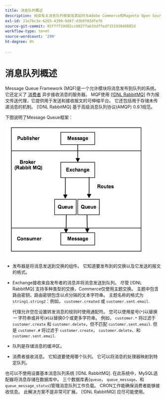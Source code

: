 ```yaml
---
title: 消息队列概述
description: 阅读有关消息队列框架及其如何与Adobe Commerce和Magento Open Source应用程序配合使用的信息。
exl-id: 21e7bc3e-6265-4399-9d47-d3b9f03dfef6
source-git-commit: 95ffff39d82cc9027fa633dffedf15193040802d
workflow-type: tm+mt
source-wordcount: '299'
ht-degree: 0%

---
```


# 消息队列概述

Message Queue Framework (MQF)是一个允许模块将消息发布到队列的系统。 它还定义了 [消费者](consumers.md) 异步接收消息的服务器。 MQF使用 [[!DNL RabbitMQ]](https://www.rabbitmq.com) 作为报文传送代理，它提供用于发送和接收报文的可伸缩平台。 它还包括用于存储未传递消息的机制。 [!DNL RabbitMQ] 基于高级消息队列协议(AMQP) 0.9.1规范。

下图说明了Message Queue框架：

![消息队列框架](../../assets/configuration/mq-framework.png)

- 发布器是将消息发送到交换的组件。 它知道要发布到的交换以及它发送的报文的格式。

- Exchange接收来自发布者的消息并将消息发送到队列。 尽管 [!DNL RabbitMQ] 支持多种类型的交换，Commerce仅使用主题交换。 主题中包含路由密钥，路由密钥包含以点分隔的文本字符串。 主题名称的格式为 `string1.string2`：例如， `customer.created` 或 `customer.sent.email`.

  代理允许您在设置转发消息的规则时使用通配符。 您可以使用星号(`*`)以替换 _一_ 字符串或井号(`#`)以替换0个或更多字符串。 例如， `customer.*` 将过滤于 `customer.create` 和 `customer.delete`，但不匹配 `customer.sent.email`. 但是 `customer.#` 将过滤于 `customer.create`，  `customer.delete`、和 `customer.sent.email`.

- 队列是存储消息的缓冲区。

- 消费者接收消息。 它知道要使用哪个队列。 它可以将消息的处理器映射到特定队列。

也可以不使用设置基本消息队列系统 [!DNL RabbitMQ]. 在此系统中，MySQL适配器将消息存储在数据库中。 三个数据库表(`queue`， `queue_message`、和 `queue_message_status`)管理消息队列工作负载。 CRON工作能确保消费者能够接收信息。 此解决方案不是非常可扩展。 [!DNL RabbitMQ] 应尽可能使用。
